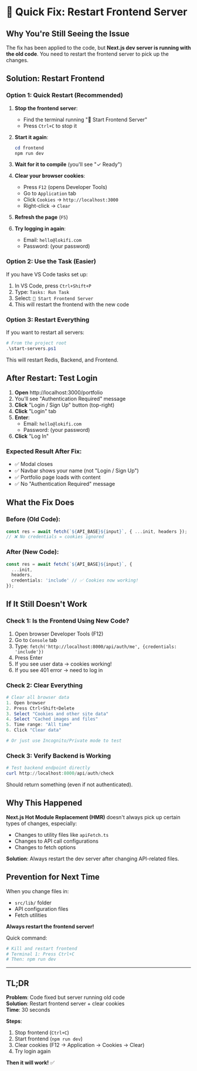 # 🔧 Quick Fix: Restart Frontend Server

## Why You're Still Seeing the Issue

The fix has been applied to the code, but **Next.js dev server is running with the old code**. You need to restart the frontend server to pick up the changes.

## Solution: Restart Frontend

### Option 1: Quick Restart (Recommended)
1. **Stop the frontend server**:
   - Find the terminal running "🎨 Start Frontend Server"
   - Press `Ctrl+C` to stop it

2. **Start it again**:
   ```powershell
   cd frontend
   npm run dev
   ```

3. **Wait for it to compile** (you'll see "✓ Ready")

4. **Clear your browser cookies**:
   - Press `F12` (opens Developer Tools)
   - Go to `Application` tab
   - Click `Cookies` → `http://localhost:3000`
   - Right-click → `Clear`

5. **Refresh the page** (`F5`)

6. **Try logging in again**:
   - Email: `hello@lokifi.com`
   - Password: (your password)

### Option 2: Use the Task (Easier)
If you have VS Code tasks set up:

1. In VS Code, press `Ctrl+Shift+P`
2. Type: `Tasks: Run Task`
3. Select: `🎨 Start Frontend Server`
4. This will restart the frontend with the new code

### Option 3: Restart Everything
If you want to restart all servers:

```powershell
# From the project root
.\start-servers.ps1
```

This will restart Redis, Backend, and Frontend.

## After Restart: Test Login

1. **Open** http://localhost:3000/portfolio
2. You'll see "Authentication Required" message
3. **Click** "Login / Sign Up" button (top-right)
4. **Click** "Login" tab
5. **Enter**:
   - Email: `hello@lokifi.com`
   - Password: (your password)
6. **Click** "Log In"

### Expected Result After Fix:
- ✅ Modal closes
- ✅ Navbar shows your name (not "Login / Sign Up")
- ✅ Portfolio page loads with content
- ✅ No "Authentication Required" message

## What the Fix Does

### Before (Old Code):
```typescript
const res = await fetch(`${API_BASE}${input}`, { ...init, headers });
// ❌ No credentials = cookies ignored
```

### After (New Code):
```typescript
const res = await fetch(`${API_BASE}${input}`, { 
  ...init, 
  headers,
  credentials: 'include' // ✅ Cookies now working!
});
```

## If It Still Doesn't Work

### Check 1: Is the Frontend Using New Code?
1. Open browser Developer Tools (F12)
2. Go to `Console` tab
3. Type: `fetch('http://localhost:8000/api/auth/me', {credentials: 'include'})`
4. Press Enter
5. If you see user data → cookies working!
6. If you see 401 error → need to log in

### Check 2: Clear Everything
```powershell
# Clear all browser data
1. Open browser
2. Press Ctrl+Shift+Delete
3. Select "Cookies and other site data"
4. Select "Cached images and files"
5. Time range: "All time"
6. Click "Clear data"

# Or just use Incognito/Private mode to test
```

### Check 3: Verify Backend is Working
```powershell
# Test backend endpoint directly
curl http://localhost:8000/api/auth/check
```

Should return something (even if not authenticated).

## Why This Happened

**Next.js Hot Module Replacement (HMR)** doesn't always pick up certain types of changes, especially:
- Changes to utility files like `apiFetch.ts`
- Changes to API call configurations
- Changes to fetch options

**Solution**: Always restart the dev server after changing API-related files.

## Prevention for Next Time

When you change files in:
- `src/lib/` folder
- API configuration files
- Fetch utilities

**Always restart the frontend server!**

Quick command:
```powershell
# Kill and restart frontend
# Terminal 1: Press Ctrl+C
# Then: npm run dev
```

---

## TL;DR

**Problem**: Code fixed but server running old code  
**Solution**: Restart frontend server + clear cookies  
**Time**: 30 seconds  

**Steps**:
1. Stop frontend (`Ctrl+C`)
2. Start frontend (`npm run dev`)
3. Clear cookies (F12 → Application → Cookies → Clear)
4. Try login again

**Then it will work!** ✅

